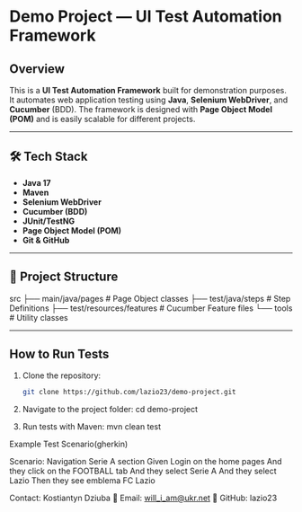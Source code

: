 # Demo Project — UI Test Automation Framework

## Overview
This is a **UI Test Automation Framework** built for demonstration purposes.
It automates web application testing using **Java**, **Selenium WebDriver**, and **Cucumber** (BDD).
The framework is designed with **Page Object Model (POM)** and is easily scalable for different projects.

---

## 🛠 Tech Stack
- **Java 17**
- **Maven**
- **Selenium WebDriver**
- **Cucumber (BDD)**
- **JUnit/TestNG**
- **Page Object Model (POM)**
- **Git & GitHub**

---

## 📂 Project Structure
src
├── main/java/pages         # Page Object classes
├── test/java/steps         # Step Definitions
├── test/resources/features # Cucumber Feature files
└── tools                   # Utility classes

---

##  How to Run Tests
1. Clone the repository:
   ```bash
   git clone https://github.com/lazio23/demo-project.git

2. Navigate to the project folder:
        cd demo-project

3.	Run tests with Maven:
        mvn clean test

 Example Test Scenario(gherkin)

 Scenario: Navigation Serie A section
   Given Login on the home pages
   And they click on the FOOTBALL tab
   And they select Serie A
   And they select Lazio
   Then they see emblema FC Lazio



Contact:
Kostiantyn Dziuba
📩 Email: will_i_am@ukr.net
💼 GitHub: lazio23